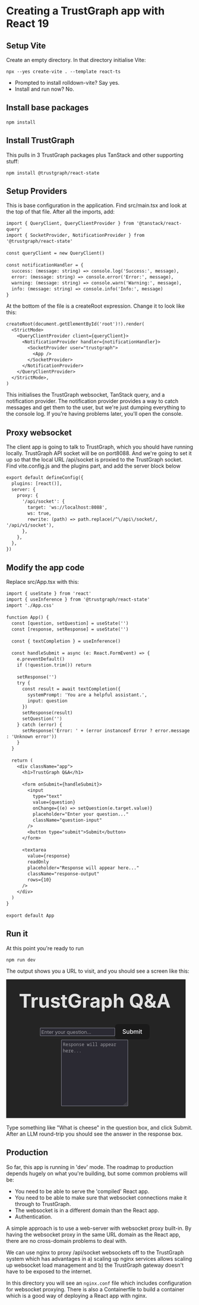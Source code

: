 
# Creating a TrustGraph app with React 19

## Setup Vite

Create an empty directory.  In that directory initialise Vite:

```
npx --yes create-vite . --template react-ts
```

- Prompted to install rolldown-vite? Say yes.
- Install and run now? No.

## Install base packages

```
npm install
```

## Install TrustGraph

This pulls in 3 TrustGraph packages plus TanStack and other supporting stuff:

```
npm install @trustgraph/react-state
```

## Setup Providers

This is base configuration in the application.  Find src/main.tsx and look at the top of that file.  After all the imports, add:

```
import { QueryClient, QueryClientProvider } from '@tanstack/react-query'
import { SocketProvider, NotificationProvider } from '@trustgraph/react-state'

const queryClient = new QueryClient()

const notificationHandler = {
  success: (message: string) => console.log('Success:', message),
  error: (message: string) => console.error('Error:', message),
  warning: (message: string) => console.warn('Warning:', message),
  info: (message: string) => console.info('Info:', message)
}
```

At the bottom of the file is a createRoot expression.  Change it to
look like this:

```
createRoot(document.getElementById('root')!).render(
  <StrictMode>
    <QueryClientProvider client={queryClient}>
      <NotificationProvider handler={notificationHandler}>
        <SocketProvider user="trustgraph">
          <App />
        </SocketProvider>
      </NotificationProvider>
    </QueryClientProvider>
  </StrictMode>,
)
```

This initialises the TrustGraph websocket, TanStack query, and a notification
provider.  The notification provider provides a way to catch messages and get
them to the user, but we're just dumping everything to the console log.  If
you're having problems later, you'll open the console.

## Proxy websocket

The client app is going to talk to TrustGraph, which you should have running
locally.  TrustGraph API socket will be on port8088.  And we're going to set
it up so that the local URL /api/socket is proxied to the TrustGraph socket.
Find vite.config.js and the plugins part, and add the server block below

```
export default defineConfig({
  plugins: [react()],
  server: {
    proxy: {
      '/api/socket': {
        target: 'ws://localhost:8088',
        ws: true,
        rewrite: (path) => path.replace(/^\/api\/socket/, '/api/v1/socket'),
      },
    },
  },
})
```

## Modify the app code

Replace src/App.tsx with this:

```
import { useState } from 'react'
import { useInference } from '@trustgraph/react-state'
import './App.css'

function App() {
  const [question, setQuestion] = useState('')
  const [response, setResponse] = useState('')

  const { textCompletion } = useInference()

  const handleSubmit = async (e: React.FormEvent) => {
    e.preventDefault()
    if (!question.trim()) return

    setResponse('')
    try {
      const result = await textCompletion({
        systemPrompt: 'You are a helpful assistant.',
        input: question
      })
      setResponse(result)
      setQuestion('')
    } catch (error) {
      setResponse('Error: ' + (error instanceof Error ? error.message : 'Unknown error'))
    }
  }

  return (
    <div className="app">
      <h1>TrustGraph Q&A</h1>

      <form onSubmit={handleSubmit}>
        <input
          type="text"
          value={question}
          onChange={(e) => setQuestion(e.target.value)}
          placeholder="Enter your question..."
          className="question-input"
        />
        <button type="submit">Submit</button>
      </form>

      <textarea
        value={response}
        readOnly
        placeholder="Response will appear here..."
        className="response-output"
        rows={10}
      />
    </div>
  )
}

export default App
```

## Run it

At this point you're ready to run

```
npm run dev
```

The output shows you a URL to visit, and you should see a screen like this:

![App screenshot](screenshot.png)

Type something like "What is cheese" in the question box, and click Submit.
After an LLM round-trip you should see the answer in the response box.

## Production

So far, this app is running in 'dev' mode. The roadmap to production depends hugely on what you're building, but some common problems will be:

* You need to be able to serve the 'compiled' React app.
* You need to be able to make sure that websocket connections make it through
  to TrustGraph.
* The websocket is in a different domain than the React app. 
* Authentication.

A simple approach is to use a web-server with websocket proxy built-in.
By having the websocket proxy in the same URL domain as the React app, there
are no cross-domain problems to deal with.

We can use nginx to proxy /api/socket websockets off to the TrustGraph system
which has advantages in a) scaling up nginx services allows scaling up
websocket load management and b) the TrustGraph gateway doesn't have to be
exposed to the internet.

In this directory you will see an `nginx.conf` file which includes
configuration for websocket proxying.  There is also a Containerfile
to build a container which is a good way of deploying a React app with
nginx.

